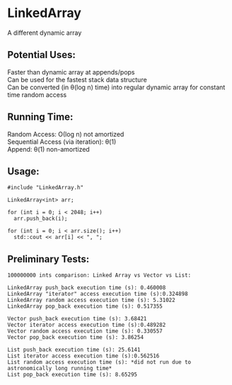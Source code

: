 # LinkedArray  
A different dynamic array

## Potential Uses:  
Faster than dynamic array at appends/pops  
Can be used for the fastest stack data structure  
Can be converted (in θ(log n) time) into regular dynamic array for constant time random access    

## Running Time:  
Random Access: Ο(log n) not amortized  
Sequential Access (via iteration): θ(1)  
Append: θ(1) non-amortized  

## Usage:  
```
#include "LinkedArray.h"

LinkedArray<int> arr;

for (int i = 0; i < 2048; i++)
  arr.push_back(i);
  
for (int i = 0; i < arr.size(); i++)
  std::cout << arr[i] << ", ";
```

## Preliminary Tests:  
```
100000000 ints comparison: Linked Array vs Vector vs List:

LinkedArray push_back execution time (s): 0.460008
LinkedArray "iterator" access execution time (s):0.324898
LinkedArray random access execution time (s): 5.31022
LinkedArray pop_back execution time (s): 0.517355

Vector push_back execution time (s): 3.68421
Vector iterator access execution time (s):0.489282
Vector random access execution time (s): 0.330557
Vector pop_back execution time (s): 3.86254

List push_back execution time (s): 25.6141
List iterator access execution time (s):0.562516
List random access execution time (s): *did not run due to astronomically long running time*
List pop_back execution time (s): 8.65295
```
